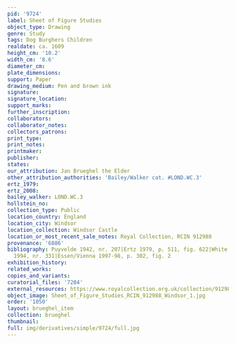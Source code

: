 ```yaml
---
pid: '9724'
label: Sheet of Figure Studies
object_type: Drawing
genre: Study
tags: Dog Burghers Children
realdate: ca. 1609
height_cm: '10.2'
width_cm: '8.6'
diameter_cm: 
plate_dimensions: 
support: Paper
drawing_medium: Pen and brown ink
signature: 
signature_location: 
support_marks: 
further_inscription: 
collaborators: 
collaborator_notes: 
collectors_patrons: 
print_type: 
print_notes: 
printmaker: 
publisher: 
states: 
our_attribution: Jan Brueghel the Elder
other_attribution_authorities: 'Bailey/Walker cat. #LOND.WC.3'
ertz_1979: 
ertz_2008: 
bailey_walker: LOND.WC.3
hollstein_no: 
collection_type: Public
location_country: England
location_city: Windsor
location_collection: Windsor Castle
location_or_most_recent_sale_notes: Royal Collection, RCIN 912988
provenance: '6886'
bibliography: Puyvelde 1942, nr. 207|Ertz 1979, p. 511, fig. 622|White and Crawley
  1994, nr. 331|Essen/Vienna 1997-98, p. 302, fig. 2
exhibition_history: 
related_works: 
copies_and_variants: 
curatorial_files: '7284'
external_resources: https://www.royalcollection.org.uk/collection/912988/a-sheet-of-figure-studies
object_image: Sheet_of_Figure_Studies_RCIN_912988_Windsor_1.jpg
order: '1050'
layout: brueghel_item
collection: brueghel
thumbnail: 
full: img/derivatives/simple/9724/full.jpg
---
```

